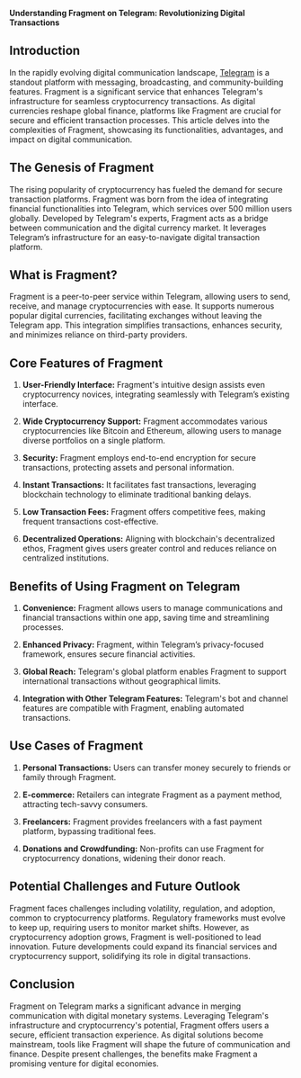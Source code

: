 **Understanding Fragment on Telegram: Revolutionizing Digital Transactions**

## Introduction

In the rapidly evolving digital communication landscape, [Telegram](https://telegram.org/) is a standout platform with messaging, broadcasting, and community-building features. Fragment is a significant service that enhances Telegram's infrastructure for seamless cryptocurrency transactions. As digital currencies reshape global finance, platforms like Fragment are crucial for secure and efficient transaction processes. This article delves into the complexities of Fragment, showcasing its functionalities, advantages, and impact on digital communication.

## The Genesis of Fragment

The rising popularity of cryptocurrency has fueled the demand for secure transaction platforms. Fragment was born from the idea of integrating financial functionalities into Telegram, which services over 500 million users globally. Developed by Telegram's experts, Fragment acts as a bridge between communication and the digital currency market. It leverages Telegram’s infrastructure for an easy-to-navigate digital transaction platform.

## What is Fragment?

Fragment is a peer-to-peer service within Telegram, allowing users to send, receive, and manage cryptocurrencies with ease. It supports numerous popular digital currencies, facilitating exchanges without leaving the Telegram app. This integration simplifies transactions, enhances security, and minimizes reliance on third-party providers.

## Core Features of Fragment

1. **User-Friendly Interface:** Fragment's intuitive design assists even cryptocurrency novices, integrating seamlessly with Telegram’s existing interface.
   
2. **Wide Cryptocurrency Support:** Fragment accommodates various cryptocurrencies like Bitcoin and Ethereum, allowing users to manage diverse portfolios on a single platform.

3. **Security:** Fragment employs end-to-end encryption for secure transactions, protecting assets and personal information.

4. **Instant Transactions:** It facilitates fast transactions, leveraging blockchain technology to eliminate traditional banking delays.

5. **Low Transaction Fees:** Fragment offers competitive fees, making frequent transactions cost-effective.

6. **Decentralized Operations:** Aligning with blockchain's decentralized ethos, Fragment gives users greater control and reduces reliance on centralized institutions.

## Benefits of Using Fragment on Telegram

1. **Convenience:** Fragment allows users to manage communications and financial transactions within one app, saving time and streamlining processes.

2. **Enhanced Privacy:** Fragment, within Telegram’s privacy-focused framework, ensures secure financial activities.

3. **Global Reach:** Telegram's global platform enables Fragment to support international transactions without geographical limits.

4. **Integration with Other Telegram Features:** Telegram's bot and channel features are compatible with Fragment, enabling automated transactions.

## Use Cases of Fragment

1. **Personal Transactions:** Users can transfer money securely to friends or family through Fragment.

2. **E-commerce:** Retailers can integrate Fragment as a payment method, attracting tech-savvy consumers.

3. **Freelancers:** Fragment provides freelancers with a fast payment platform, bypassing traditional fees.

4. **Donations and Crowdfunding:** Non-profits can use Fragment for cryptocurrency donations, widening their donor reach.

## Potential Challenges and Future Outlook

Fragment faces challenges including volatility, regulation, and adoption, common to cryptocurrency platforms. Regulatory frameworks must evolve to keep up, requiring users to monitor market shifts. However, as cryptocurrency adoption grows, Fragment is well-positioned to lead innovation. Future developments could expand its financial services and cryptocurrency support, solidifying its role in digital transactions.

## Conclusion

Fragment on Telegram marks a significant advance in merging communication with digital monetary systems. Leveraging Telegram's infrastructure and cryptocurrency's potential, Fragment offers users a secure, efficient transaction experience. As digital solutions become mainstream, tools like Fragment will shape the future of communication and finance. Despite present challenges, the benefits make Fragment a promising venture for digital economies.
